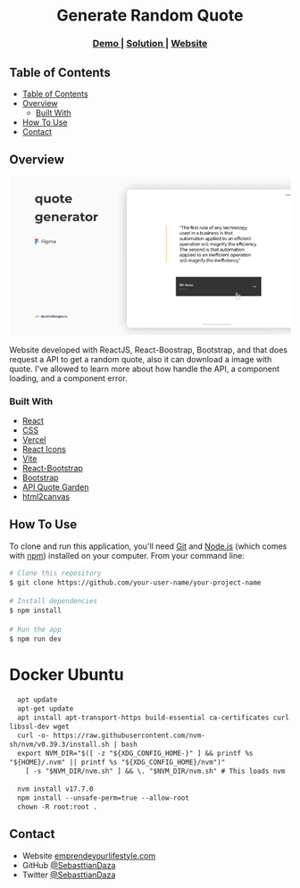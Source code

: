 <!-- Please update value in the {}  -->

<h1 align="center">Generate Random Quote</h1>

<div align="center">
  <h3>
    <a href="https://{https://buy-nft-dashboard.vercel.app/}">
      Demo
    </a>
    <span> | </span>
    <a href="https://{[Repo](https://github.com/SebasttianDaza/buyNftDashboard)}">
      Solution
    </a>
    <span> | </span>
    <a href="https://emprendeyourlifestyle.com/portafolio/">
      Website
    </a>
  </h3>
</div>

<!-- TABLE OF CONTENTS -->

## Table of Contents

- [Table of Contents](#table-of-contents)
- [Overview](#overview)
  - [Built With](#built-with)
- [How To Use](#how-to-use)
- [Contact](#contact)

<!-- OVERVIEW -->

## Overview

![screenshot](/public/assest/image/imageRbdomQuo.png)

Website developed with ReactJS, React-Boostrap, Bootstrap, and that does request a API to get a random quote, also it can download a image with quote. I've allowed to learn more about how handle the API, a component loading, and a component error.

### Built With

<!-- This section should list any major frameworks that you built your project using. Here are a few examples.-->

- [React](https://reactjs.org/)
- [CSS](https://vuejs.org/)
- [Vercel](https://tailwindcss.com/)
- [React Icons](https://react-icons.netlify.com/)
- [Vite](https://vitejs.dev/)
- [React-Bootstrap](https://react-bootstrap.github.io/)
- [Bootstrap](https://getbootstrap.com/)
- [API Quote Garden](https://pprathameshmore.github.io/QuoteGarden/)
- [html2canvas](https://html2canvas.hertzen.com/)


## How To Use

<!-- Example: -->

To clone and run this application, you'll need [Git](https://git-scm.com) and [Node.js](https://nodejs.org/en/download/) (which comes with [npm](http://npmjs.com)) installed on your computer. From your command line:

```bash
# Clone this repository
$ git clone https://github.com/your-user-name/your-project-name

# Install dependencies
$ npm install

# Run the app
$ npm run dev
```

# Docker Ubuntu
```
  apt update
  apt-get update
  apt install apt-transport-https build-essential ca-certificates curl libssl-dev wget
  curl -o- https://raw.githubusercontent.com/nvm-sh/nvm/v0.39.3/install.sh | bash
  export NVM_DIR="$([ -z "${XDG_CONFIG_HOME-}" ] && printf %s "${HOME}/.nvm" || printf %s "${XDG_CONFIG_HOME}/nvm")"
    [ -s "$NVM_DIR/nvm.sh" ] && \. "$NVM_DIR/nvm.sh" # This loads nvm

  nvm install v17.7.0
  npm install --unsafe-perm=true --allow-root
  chown -R root:root .

```

## Contact

- Website [emprendeyourlifestyle.com](https://emprendeyourlifestyle.com/)
- GitHub [@SebasttianDaza](https://github.com/SebasttianDaza)
- Twitter [@SebasttianDaza](https://twitter.com/SebasttianDaza)